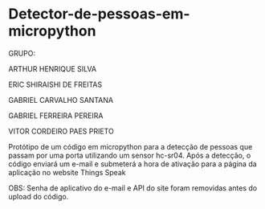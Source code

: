 # Detector-de-pessoas-em-micropython

GRUPO:

ARTHUR HENRIQUE SILVA

ERIC SHIRAISHI DE FREITAS

GABRIEL CARVALHO SANTANA

GABRIEL FERREIRA PEREIRA

VITOR CORDEIRO PAES PRIETO



Protótipo de um código em micropython para a detecção de pessoas que passam por uma porta utilizando um sensor hc-sr04. Após a detecção, o código enviará um e-mail e submeterá a hora de ativação para a página da aplicação no website Things Speak

OBS: Senha de aplicativo do e-mail e API do site foram removidas antes do upload do código.

